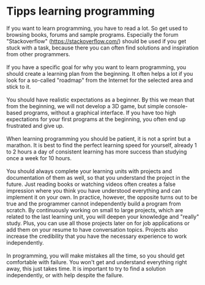# Tipps learning programming


If you want to learn programming, you have to read a lot. So get used to browsing books, forums and sample programs. Especially the forum "Stackoverflow" (https://stackoverflow.com/) should be used if you get stuck with a task, because there you can often find solutions and inspiration from other programmers. 
<br>
<br>
If you have a specific goal for why you want to learn programming, you should create a learning plan from the beginning. It often helps a lot if you look for a so-called "roadmap" from the Internet for the selected area and stick to it.
<br>
<br>
You should have realistic expectations as a beginner. By this we mean that from the beginning, we will not develop a 3D game, but simple console-based programs, without a graphical interface. If you have too high expectations for your first programs at the beginning, you often end up frustrated and give up.
<br>
<br>
When learning programming you should be patient, it is not a sprint but a marathon. It is best to find the perfect learning speed for yourself, already 1 to 2 hours a day of consistent learning has more success than studying once a week for 10 hours.
<br>
<br>
You should always complete your learning units with projects and documentation of them as well, so that you understand the project in the future. Just reading books or watching videos often creates a false impression where you think you have understood everything and can implement it on your own. In practice, however, the opposite turns out to be true and the programmer cannot independently build a program from scratch. By continuously working on small to large projects, which are related to the last learning unit, you will deepen your knowledge and "really" study. Plus, you can use all those projects later on for job applications or add them on your resume to have conversation topics. Projects also increase the credibility that you have the necessary experience to work independently.
<br>
<br>
In programming, you will make mistakes all the time, so you should get comfortable with failure. You won't get and understand everything right away, this just takes time. It is important to try to find a solution independently, or with help despite the failure.

